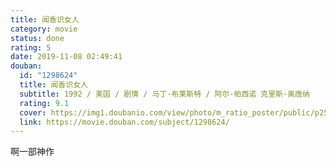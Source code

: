 ```yaml
---
title: 闻香识女人
category: movie
status: done
rating: 5
date: 2019-11-08 02:49:41
douban:
  id: "1298624"
  title: 闻香识女人
  subtitle: 1992 / 美国 / 剧情 / 马丁·布莱斯特 / 阿尔·帕西诺 克里斯·奥唐纳
  rating: 9.1
  cover: https://img1.doubanio.com/view/photo/m_ratio_poster/public/p2550757929.jpg
  link: https://movie.douban.com/subject/1298624/
---
```


啊一部神作